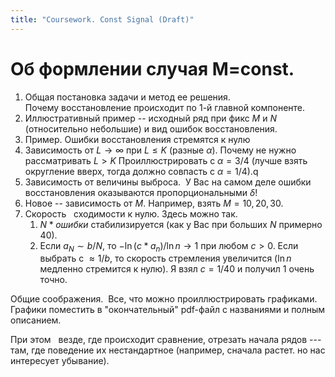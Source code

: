 ```yaml
---
title: "Coursework. Const Signal (Draft)"
---
```


# Об формлении случая M=const.

1. Общая постановка задачи и метод ее решения. 
	Почему восстановление происходит по $1$-й главной компоненте.
2. Иллюстративный пример -- исходный ряд при фикс $M$ и $N$ (относительно небольшие) и вид ошибок восстановления.
3. Пример. Ошибки восстановления стремятся к нулю 
4. Зависимость от $L\to \infty$ при $L\leq K$ (разные $\alpha$). Почему не нужно рассматривать $L>K$
	Проиллюстрировать c $\alpha = 3/4$ (лучше взять округление вверх, тогда должно совпасть с $\alpha=1/4$).q
5. Зависимость от величины выброса. 
	У Вас на самом деле ошибки восстановления оказываются пропорциональными $\delta$!
6. Новое -- зависимость от $M$. Например, взять $M=10, 20, 30$.
7. Скорость   сходимости к нулю. Здесь можно так. 
	1. $N*ошибки$ стабилизируется (как у Вас при больших $N$ примерно $40$).
	2. Если $a_N\sim b/N$, то $-\ln(c * a_n)/\ln n \to 1$ при любом $с>0$. Если выбрать c $\approx1/b$, то скорость стремления увеличится ($\ln n$ медленно стремится к нулю). Я взял $с = 1/40$ и получил $1$ очень точно.   

Общие соображения. 
Все, что можно проиллюстрировать графиками. Графики поместить в "окончательный" pdf-файл с названиями и полным описанием.

При этом   везде, где происходит сравнение, отрезать начала рядов --- там, где поведение их нестандартное (например, сначала растет. но нас интересует убывание).